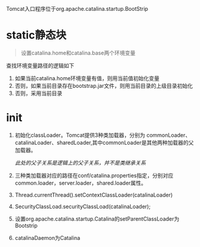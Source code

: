 Tomcat入口程序位于org.apache.catalina.startup.BootStrip

# static静态块
> 设置catalina.home和catalina.base两个环境变量

查找环境变量路径的逻辑如下
1. 如果当前catalina.home环境变量有值，则用当前值初始化变量
2. 否则，如果当前目录存在bootstrap.jar文件，则用当前目录的上级目录初始化
3. 否则，采用当前目录

# init
1. 初始化classLoader。Tomcat提供3种类加载器，分别为 commonLoader、catalinaLoader、sharedLoader,其中commonLoader是其他两种加载器的父加载器。

    *此处的父子关系是逻辑上的父子关系，并不是类继承关系*

2. 三种类加载器对应的路径在conf/catalina.properties指定，分别对应common.loader，server.loader，shared.loader属性。

2. Thread.currentThread().setContextClassLoader(catalinaLoader)
3. SecurityClassLoad.securityClassLoad(catalinaLoader);
4. 设置org.apache.catalina.startup.Catalina的setParentClassLoader为Bootstrip
5. catalinaDaemon为Catalina